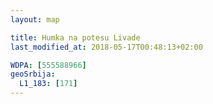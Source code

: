 ```yaml
---
layout: map

title: Humka na potesu Livade
last_modified_at: 2018-05-17T00:48:13+02:00

WDPA: [555588966]
geoSrbija:
  L1_183: [171]
---
```

